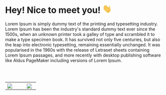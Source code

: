 
<div align="left">
   <h1>Hey! Nice to meet you! <img  src="https://raw.githubusercontent.com/ABSphreak/ABSphreak/master/gifs/Hi.gif" width="30px"></h1>
   <p> 
Lorem Ipsum is simply dummy text of the printing and typesetting industry. Lorem Ipsum has been the industry's standard dummy text ever since the 1500s, when an unknown printer took a galley of type and scrambled it to make a type specimen book. It has survived not only five centuries, but also the leap into electronic typesetting, remaining essentially unchanged. It was popularised in the 1960s with the release of Letraset sheets containing Lorem Ipsum passages, and more recently with desktop publishing software like Aldus PageMaker including versions of Lorem Ipsum.
   </p>
</div>
<br><br>
<table width="900px">
   <tr>
      <td valign="top" width="50%">
         <img align="center" style="height=200px" src="https://github-readme-stats.vercel.app/api?username=cindykanashiro&theme=onedark" />
      </td>
      <td valign="top" width="30%">
        <img align="center" style="height=200px" src="https://github-readme-stats.vercel.app/api/top-langs/?username=cindykanashiro&hide_progress=true&theme=onedark" />
      </td>
   </tr>
</table>
<br>

